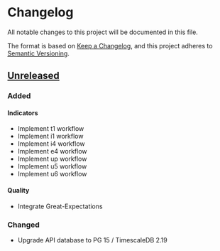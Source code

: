 # Changelog

All notable changes to this project will be documented in this file.

The format is based on [Keep a Changelog](https://keepachangelog.com/en/1.1.0/),
and this project adheres to
[Semantic Versioning](https://semver.org/spec/v2.0.0.html).

## [Unreleased]

### Added

#### Indicators

- Implement t1 workflow
- Implement i1 workflow
- Implement i4 workflow
- Implement e4 workflow
- Implement up workflow
- Implement u5 workflow
- Implement u6 workflow

#### Quality

- Integrate Great-Expectations

### Changed

- Upgrade API database to PG 15 / TimescaleDB 2.19

[unreleased]: https://github.com/MTES-MCT/qualicharge/
